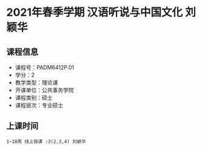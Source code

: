 # 2021年春季学期 汉语听说与中国文化 刘颖华






## 课程信息

- 课程号：PADM6412P.01
- 学分：2
- 教学类型：理论课
- 开课单位：公共事务学院
- 课程类别：硕士
- 课程层次：专业硕士

## 上课时间

```
1~18周 线上授课 :3(2,3,4) 刘颖华
```

